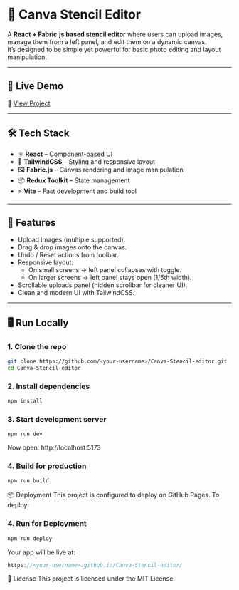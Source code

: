 # 🎨 Canva Stencil Editor

A **React + Fabric.js based stencil editor** where users can upload images, manage them from a left panel, and edit them on a dynamic canvas.  
It’s designed to be simple yet powerful for basic photo editing and layout manipulation.

---

## 🚀 Live Demo
🔗 [View Project](https://<your-username>.github.io/Canva-Stencil-editor/)

---

## 🛠️ Tech Stack
- ⚛️ **React** – Component-based UI
- 🎨 **TailwindCSS** – Styling and responsive layout
- 🖼️ **Fabric.js** – Canvas rendering and image manipulation
- 📦 **Redux Toolkit** – State management
- ⚡ **Vite** – Fast development and build tool

---

## 📂 Features
- Upload images (multiple supported).
- Drag & drop images onto the canvas.
- Undo / Reset actions from toolbar.
- Responsive layout:
  - On small screens → left panel collapses with toggle.
  - On larger screens → left panel stays open (1/5th width).
- Scrollable uploads panel (hidden scrollbar for cleaner UI).
- Clean and modern UI with TailwindCSS.

---

## 🖥️ Run Locally

### 1. Clone the repo
```bash
git clone https://github.com/<your-username>/Canva-Stencil-editor.git
cd Canva-Stencil-editor
```

### 2. Install dependencies
```bash
npm install
```
### 3. Start development server
```bash
npm run dev
```
Now open: http://localhost:5173
### 4. Build for production
```bash
npm run build
```

📦 Deployment
This project is configured to deploy on GitHub Pages.
To deploy:

### 4. Run for Deployment
```bash
npm run deploy
```
Your app will be live at:
```cpp
https://<your-username>.github.io/Canva-Stencil-editor/
```

📄 License
This project is licensed under the MIT License.







